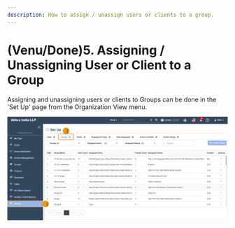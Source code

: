 ```yaml
---
description: How to assign / unassign users or clients to a group.
---
```


# \(Venu/Done\)5. Assigning / Unassigning User or Client to a Group

Assigning and unassigning users or clients to Groups can be done in the 'Set Up' page from the Organization View menu. 

![](../../../.gitbook/assets/groups%20%285%29.png)

